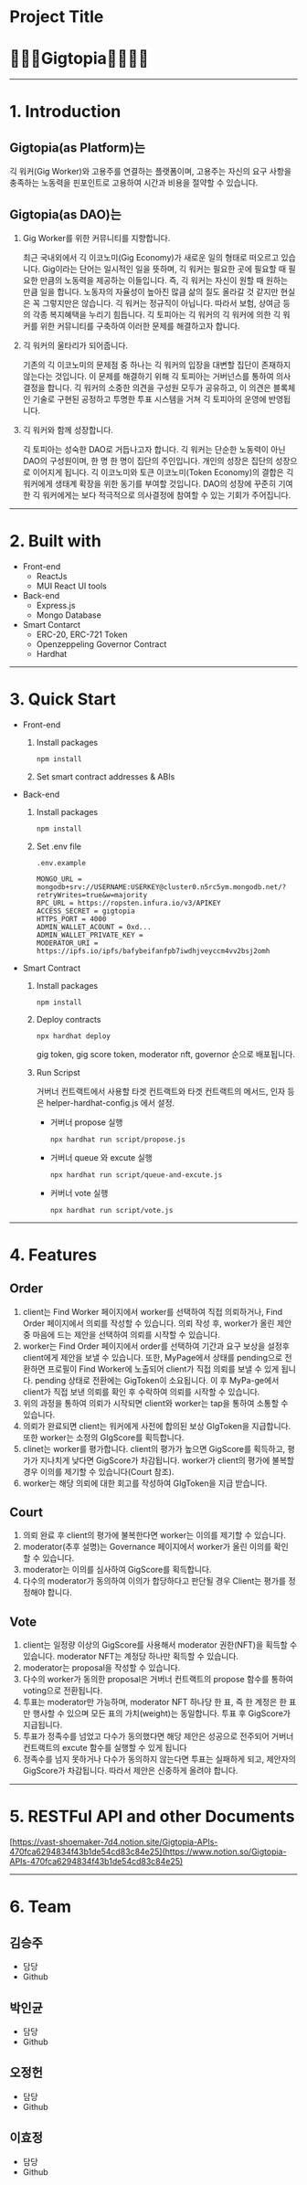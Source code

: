 # Project Title

# 🧑‍🌾👷Gigtopia👩‍🍳🧑‍🔧

---

# 1. Introduction

## Gigtopia(as Platform)는

긱 워커(Gig Worker)와 고용주를 연결하는 플랫폼이며, 고용주는 자신의 요구 사항을 충족하는 노동력을 핀포인트로 고용하여 시간과 비용을 절약할 수 있습니다.

## Gigtopia(as DAO)는

1. Gig Worker를 위한 커뮤니티를 지향합니다.

   최근 국내외에서 긱 이코노미(Gig Economy)가 새로운 일의 형태로 떠오르고 있습니다. Gig이라는 단어는 일시적인 일을 뜻하며, 긱 워커는 필요한 곳에 필요할 때 필요한 만큼의 노동력을 제공하는 이들입니다. 즉, 긱 워커는 자신이 원할 때 원하는 만큼 일을 합니다. 노동자의 자율성이 높아진 많큼 삶의 질도 올라갈 것 같지만 현실은 꼭 그렇지만은 않습니다. 긱 워커는 정규직이 아닙니다. 따라서 보험, 상여금 등의 각종 복지혜택을 누리기 힘듭니다. 긱 토피아는 긱 워커의 긱 워커에 의한 긱 워커를 위한 커뮤니티를 구축하여 이러한 문제를 해결하고자 합니다.

2. 긱 워커의 울타리가 되어줍니다.

   기존의 긱 이코노미의 문제점 중 하나는 긱 워커의 입장을 대변할 집단이 존재하지 않는다는 것입니다. 이 문제를 해결하기 위해 긱 토피아는 거버넌스를 통하여 의사결정을 합니다. 긱 워커의 소중한 의견을 구성원 모두가 공유하고, 이 의견은 블록체인 기술로 구현된 공정하고 투명한 투표 시스템을 거쳐 긱 토피아의 운영에 반영됩니다.

3. 긱 워커와 함께 성장합니다.

   긱 토피아는 성숙한 DAO로 거듭나고자 합니다. 긱 워커는 단순한 노동력이 아닌 DAO의 구성원이며, 한 명 한 명이 집단의 주인입니다. 개인의 성장은 집단의 성장으로 이어지게 됩니다. 긱 이코노미와 토큰 이코노미(Token Economy)의 결합은 긱 워커에게 생태계 확장을 위한 동기를 부여할 것입니다. DAO의 성장에 꾸준히 기여한 긱 워커에게는 보다 적극적으로 의사결정에 참여할 수 있는 기회가 주어집니다.

---

# 2. Built with

- Front-end
  - ReactJs
  - MUI React UI tools
- Back-end
  - Express.js
  - Mongo Database
- Smart Contarct
  - ERC-20, ERC-721 Token
  - Openzeppeling Governor Contract
  - Hardhat

---

# 3. Quick Start

- Front-end
  1. Install packages

     ```jsx
     npm install
     ```

  2. Set smart contract addresses & ABIs
- Back-end
  1. Install packages

     ```jsx
     npm install
     ```

  2. Set .env file

     ```
     .env.example

     MONGO_URL = mongodb+srv://USERNAME:USERKEY@cluster0.n5rc5ym.mongodb.net/?retryWrites=true&w=majority
     RPC_URL = https://ropsten.infura.io/v3/APIKEY
     ACCESS_SECRET = gigtopia
     HTTPS_PORT = 4000
     ADMIN_WALLET_ACOUNT = 0xd...
     ADMIN_WALLET_PRIVATE_KEY =
     MODERATOR_URI = https://ipfs.io/ipfs/bafybeifanfpb7iwdhjveyccm4vv2bsj2omh
     ```
- Smart Contract
  1. Install packages

     ```
     npm install
     ```

  2. Deploy contracts

     ```
     npx hardhat deploy
     ```

     gig token, gig score token, moderator nft, governor 순으로 배포됩니다.

  3. Run Scripst

     거버너 컨트랙트에서 사용할 타겟 컨트랙트와 타겟 컨트랙트의 메서드, 인자 등은 helper-hardhat-config.js 에서 설정.

     - 거버너 propose 실행
       ```
       npx hardhat run script/propose.js
       ```
     - 거버너 queue 와 excute 실행
       ```
       npx hardhat run script/queue-and-excute.js
       ```
     - 커버너 vote 실행
       ```
       npx hardhat run script/vote.js
       ```

---

# 4. Features

## Order

1. client는 Find Worker 페이지에서 worker를 선택하여 직접 의뢰하거나, Find Order 페이지에서 의뢰를 작성할 수 있습니다. 의뢰 작성 후, worker가 올린 제안 중 마음에 드는 제안을 선택하여 의뢰를 시작할 수 있습니다.
2. worker는 Find Order 페이지에서 order를 선택하여 기간과 요구 보상을 설정후 client에게 제안을 보낼 수 있습니다. 또한, MyPage에서 상태를 pending으로 전환하면 프로필이 Find Worker에 노출되어 client가 직접 의뢰를 보낼 수 있게 됩니다. pending 상태로 전환에는 GigToken이 소요됩니다. 이 후 MyPa-ge에서 client가 직접 보낸 의뢰를 확인 후 수락하여 의뢰를 시작할 수 있습니다.
3. 위의 과정을 통하여 의뢰가 시작되면 client와 worker는 tap을 통하여 소통할 수 있습니다.
4. 의뢰가 완료되면 client는 워커에게 사전에 합의된 보상 GIgToken을 지급합니다. 또한 worker는 소정의 GIgScore를 획득합니다.
5. clinet는 worker를 평가합니다. client의 평가가 높으면 GigScore를 획득하고, 평가가 지나치게 낮다면 GigScore가 차감됩니다. worker가 client의 평가에 불복할 경우 이의를 제기할 수 있습니다(Court 참조).
6. worker는 해당 의뢰에 대한 회고를 작성하여 GIgToken을 지급 받습니다.

## Court

1. 의뢰 완료 후 client의 평가에 불복한다면 worker는 이의를 제기할 수 있습니다.
2. moderator(추후 설명)는 Governance 페이지에서 worker가 올린 이의를 확인 할 수 있습니다.
3. moderator는 이의를 심사하여 GigScore를 획득합니다.
4. 다수의 moderator가 동의하여 이의가 합당하다고 판단될 경우 Client는 평가를 정정해야 합니다.

## Vote

1. client는 일정량 이상의 GigScore를 사용해서 moderator 권한(NFT)을 획득할 수 있습니다. moderator NFT는 계정당 하나만 획득할 수 있습니다.
2. moderator는 proposal을 작성할 수 있습니다.
3. 다수의 worker가 동의한 proposal은 거버너 컨트랙트의 propose 함수를 통하여 voting으로 전환됩니다.
4. 투표는 moderator만 가능하며, moderator NFT 하나당 한 표, 즉 한 계정은 한 표만 행사할 수 있으며 모든 표의 가치(weight)는 동일합니다. 투표 후 GigScore가 지급됩니다.
5. 투표가 정족수를 넘었고 다수가 동의했다면 해당 제안은 성공으로 전주되어 거버너 컨트랙트의 excute 함수를 실행할 수 있게 됩니다
6. 정족수를 넘지 못하거나 다수가 동의하지 않는다면 투표는 실패하게 되고, 제안자의 GigScore가 차감됩니다. 따라서 제안은 신중하게 올려야 합니다.

---

# 5. RESTFul API and other Documents

[https://vast-shoemaker-7d4.notion.site/Gigtopia-APIs-470fca6294834f43b1de54cd83c84e25](https://www.notion.so/Gigtopia-APIs-470fca6294834f43b1de54cd83c84e25)

---

# 6. Team

## 김승주

- 담당
- Github

## 박인균

- 담당
- Github

## 오정헌

- 담당
- Github

## 이효정

- 담당
- Github
